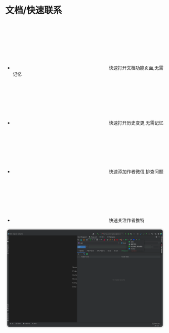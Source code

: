 # 文档/快速联系
* <svg class="icon svg-icon" aria-hidden="true"><use xlink:href="#icon-wendang"></use></svg> 快速打开文档功能页面,无需记忆
* <svg class="icon svg-icon" aria-hidden="true"><use xlink:href="#icon-changelog"></use></svg> 快速打开历史变更,无需记忆
* <svg class="icon svg-icon" aria-hidden="true"><use xlink:href="#icon-weixin"></use></svg> 快速添加作者微信,排查问题
* <svg class="icon svg-icon" aria-hidden="true"><use xlink:href="#icon-twitter"></use></svg> 快速关注作者推特

![docAndContact](../../.vuepress/public/img/docAndContact.png)